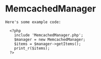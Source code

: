 # MemcachedManager

```  
Here's some example code:

  <?php
    include 'MemcachedManager.php';
    $manager = new MemcachedManager;
    $items = $manager->getItems();
    print_r($items);
  ?>
  ```

